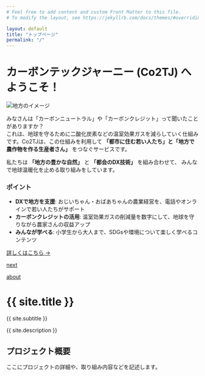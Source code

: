 ```yaml
---
# Feel free to add content and custom Front Matter to this file.
# To modify the layout, see https://jekyllrb.com/docs/themes/#overriding-theme-defaults

layout: default
title: "トップページ"
permalink: "/"
---
```


# カーボンテックジャーニー (Co2TJ) へようこそ！

![地方のイメージ](https://pixabay.com/get/gd1f3dc5f52718954d2858af0aa3cef008b8329976fdbd2e1bc03579ed5294f8516bd77f57590de40125d7cd44ce50e39_1920.jpg)

みなさんは「カーボンニュートラル」や「カーボンクレジット」って聞いたことがありますか？  
これは、地球を守るために二酸化炭素などの温室効果ガスを減らしていく仕組みです。Co2TJは、この仕組みを利用して **「都市に住む若い人たち」と「地方で農作物を作る生産者さん」** をつなぐサービスです。

私たちは **「地方の豊かな自然」** と **「都会のDX技術」** を組み合わせて、
みんなで地球温暖化を止める取り組みをしています。

### ポイント

- **DXで地方を支援**: おじいちゃん・おばあちゃんの農業経営を、電話やオンラインで若い人たちがサポート
- **カーボンクレジットの活用**: 温室効果ガスの削減量を数字にして、地球を守りながら農家さんの収益アップ
- **みんなが学べる**: 小学生から大人まで、SDGsや環境について楽しく学べるコンテンツ

[詳しくはこちら →](/about)


[next](next)

[about](about)


<!-- ヒーローセクション -->
<div class="hero">
  <h1>{{ site.title }}</h1>
  <p class="tagline">{{ site.subtitle }}</p>
</div>

<!-- ここから下に、サイトの概要や最新情報などを記述 -->
<div class="content">
  <p>{{ site.description }}</p>
  <!-- 他のセクションを追加する例 -->
  <h2>プロジェクト概要</h2>
  <p>ここにプロジェクトの詳細や、取り組み内容などを記述します。</p>
</div>